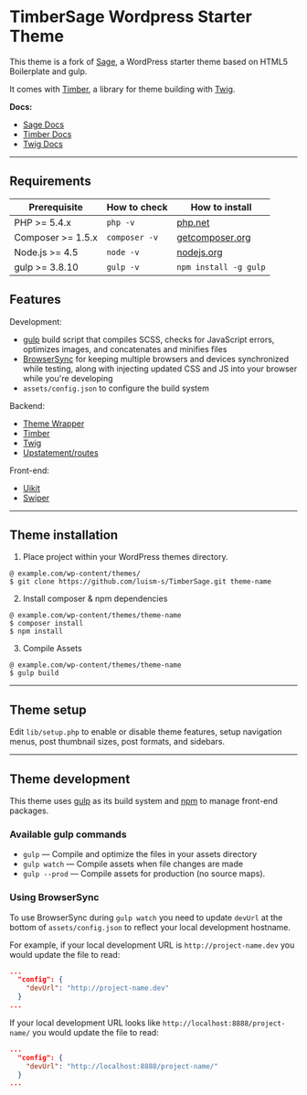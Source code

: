 # TimberSage Wordpress Starter Theme

This theme is a fork of [Sage](https://roots.io/sage/), a WordPress starter theme based on HTML5 Boilerplate and gulp.

It comes with [Timber](https://www.upstatement.com/timber/), a library for theme building with [Twig](https://twig.symfony.com/).

**Docs:**

* [Sage Docs](https://roots.io/sage/docs/)
* [Timber Docs](https://timber.github.io/docs/getting-started/setup/)
* [Twig Docs](https://twig.symfony.com/doc/1.x/)

---
## Requirements

| Prerequisite          | How to check  | How to install
| ---------------       | ------------  | ------------- |
| PHP >= 5.4.x          | `php -v`      | [php.net](http://php.net/manual/en/install.php) |
| Composer >= 1.5.x     | `composer -v` | [getcomposer.org](https://getcomposer.org/) |
| Node.js >= 4.5        | `node -v`     | [nodejs.org](http://nodejs.org/) |
| gulp >= 3.8.10        | `gulp -v`     | `npm install -g gulp` |

## Features

Development:

* [gulp](http://gulpjs.com/) build script that compiles SCSS, checks for JavaScript errors, optimizes images, and concatenates and minifies files
* [BrowserSync](http://www.browsersync.io/) for keeping multiple browsers and devices synchronized while testing, along with injecting updated CSS and JS into your browser while you're developing
* `assets/config.json` to configure the build system

Backend:

* [Theme Wrapper](https://roots.io/sage/docs/theme-wrapper/)
* [Timber](https://www.upstatement.com/timber/)
* [Twig](https://twig.symfony.com/)
* [Upstatement/routes](https://github.com/Upstatement/routes)

Front-end:
 
* [Uikit](https://getuikit.com/)
* [Swiper](http://idangero.us/swiper/)

---

## Theme installation

1. Place project within your WordPress themes directory.
````shell
@ example.com/wp-content/themes/
$ git clone https://github.com/luism-s/TimberSage.git theme-name
````

2. Install composer & npm dependencies
````shell
@ example.com/wp-content/themes/theme-name
$ composer install
$ npm install
````

3. Compile Assets
````shell
@ example.com/wp-content/themes/theme-name
$ gulp build
````
---

## Theme setup

Edit `lib/setup.php` to enable or disable theme features, setup navigation menus, post thumbnail sizes, post formats, and sidebars.

---

## Theme development

This theme uses [gulp](http://gulpjs.com/) as its build system and [npm](https://www.npmjs.com/) to manage front-end packages.

### Available gulp commands

* `gulp` — Compile and optimize the files in your assets directory
* `gulp watch` — Compile assets when file changes are made
* `gulp --prod` — Compile assets for production (no source maps).

### Using BrowserSync

To use BrowserSync during `gulp watch` you need to update `devUrl` at the bottom of `assets/config.json` to reflect your local development hostname.

For example, if your local development URL is `http://project-name.dev` you would update the file to read:
```json
...
  "config": {
    "devUrl": "http://project-name.dev"
  }
...
```
If your local development URL looks like `http://localhost:8888/project-name/` you would update the file to read:
```json
...
  "config": {
    "devUrl": "http://localhost:8888/project-name/"
  }
...
```
